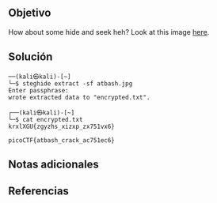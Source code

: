 ## Objetivo
How about some hide and seek heh? Look at this image [here](https://artifacts.picoctf.net/c/236/atbash.jpg).

## Solución
```
──(kali㉿kali)-[~]
└─$ steghide extract -sf atbash.jpg 
Enter passphrase: 
wrote extracted data to "encrypted.txt".
                                                                             
┌──(kali㉿kali)-[~]
└─$ cat encrypted.txt
krxlXGU{zgyzhs_xizxp_zx751vx6}

picoCTF{atbash_crack_ac751ec6}
```
## Notas adicionales

## Referencias